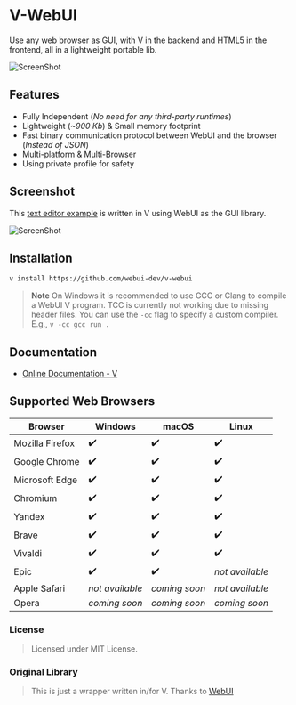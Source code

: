 # V-WebUI

Use any web browser as GUI, with V in the backend and HTML5 in the frontend, all in a lightweight portable lib.

![ScreenShot](screenshot.png)

## Features

- Fully Independent (*No need for any third-party runtimes*)
- Lightweight (*~900 Kb*) & Small memory footprint
- Fast binary communication protocol between WebUI and the browser (*Instead of JSON*)
- Multi-platform & Multi-Browser
- Using private profile for safety

## Screenshot

This [text editor example](https://github.com/malisipi/vwebui/tree/main/examples/text-editor) is written in V using WebUI as the GUI library.

![ScreenShot](v_example.png)

## Installation

```sh
v install https://github.com/webui-dev/v-webui
```

> **Note**
> On Windows it is recommended to use GCC or Clang to compile a WebUI V program. TCC is currently not working due to missing header files.
> You can use the `-cc` flag to specify a custom compiler. E.g., `v -cc gcc run .`

## Documentation

- [Online Documentation - V](https://webui.me/docs/2.4.0/#/v_api)

## Supported Web Browsers

| Browser | Windows | macOS | Linux |
| ------ | ------ | ------ | ------ |
| Mozilla Firefox | ✔️ | ✔️ | ✔️ |
| Google Chrome | ✔️ | ✔️ | ✔️ |
| Microsoft Edge | ✔️ | ✔️ | ✔️ |
| Chromium | ✔️ | ✔️ | ✔️ |
| Yandex | ✔️ | ✔️ | ✔️ |
| Brave | ✔️ | ✔️ | ✔️ |
| Vivaldi | ✔️ | ✔️ | ✔️ |
| Epic | ✔️ | ✔️ | *not available* |
| Apple Safari | *not available* | *coming soon* | *not available* |
| Opera | *coming soon* | *coming soon* | *coming soon* |

### License

> Licensed under MIT License.

### Original Library

> This is just a wrapper written in/for V. Thanks to [WebUI](https://github.com/webui-dev/webui)
